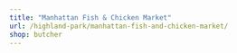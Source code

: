 ```yaml
---
title: "Manhattan Fish & Chicken Market"
url: /highland-park/manhattan-fish-and-chicken-market/
shop: butcher
---
```

